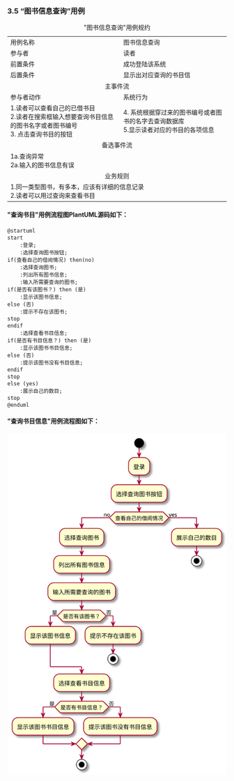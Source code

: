 ###     3.5 “图书信息查询”用例
<table>
  <caption align="center">"图书信息查询"用例规约</caption>
  <tr>
    <td>用例名称</td>
    <td>图书信息查询</td>
  </tr>
  <tr>
    <td>参与者</td>
    <td>读者</td>
  </tr>
  <tr>
    <td>前置条件</td>
    <td>成功登陆该系统</td>
  </tr>
  <tr>  
    <td>后置条件</td>
    <td>显示出对应查询的书目信</td>
  </tr>
  <tr>
    <td colspan="2" align="center">主事件流</td>
  </tr>
  <tr>
    <td>参与者动作</td>
    <td>系统行为</td>
  </tr>
  <tr>
    <td>
        1.读者可以查看自己的已借书目<br>
		2.读者在搜索框输入想要查询书目信息的图书名字或者图书编号<br>
		3. 点击查询书目的按钮	
	</td>
    <td>
		4. 系统根据穿过来的图书编号或者图书的名字去查询数据库<br>
		5.显示读者对应的书目的各项信息<br>
	</td>
  </tr>
  <tr>
    <td colspan="2" align="center">备选事件流</td>
  </tr>
  <tr>
    <td colspan="2">1a.查询异常<br>2a.输入的图书信息有误<br></td>
  </tr>
  <tr>
    <td colspan="2" align="center">业务规则</td>
  </tr>
  <tr>
    <td colspan="2">1.同一类型图书，有多本，应该有详细的信息记录<br>2.读者可以用过查询来查看书目</td>
  </tr>
</table>

#### "查询书目"用例流程图PlantUML源码如下：
```
@startuml 
start 
    :登录; 
    :选择查询图书按钮;
if(查看自己的借阅情况) then(no)
    :选择查询图书; 
    :列出所有图书信息; 
    :输入所需要查询的图书; 
if(是否有该图书？) then (是) 
    :显示该图书信息; 
else (否) 
    :提示不存在该图书; 
stop 
endif 
    :选择查看书目信息; 
if(是否有书目信息？) then (是) 
    :显示该图书书目信息; 
else (否) 
    :提示该图书没有书目信息; 
endif 
stop
else (yes)
    :展示自己的数目;
stop
@enduml 
```
#### "查询书目信息"用例流程图如下：
![5](test2_5.svg)